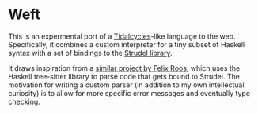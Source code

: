 # Weft

This is an expermental port of a [Tidalcycles](https://tidalcycles.org/)-like language to the web. Specifically, it combines a custom interpreter for a tiny subset of Haskell syntax with a set of bindings to the [Strudel library](https://strudel.cc/workshop/getting-started/).

It draws inspiration from a [similar project by Felix Roos](https://github.com/felixroos/haskell-tree-sitter-playground), which uses the Haskell tree-sitter library to parse code that gets bound to Strudel. The motivation for writing a custom parser (in addition to my own intellectual curiosity) is to allow for more specific error messages and eventually type checking.
